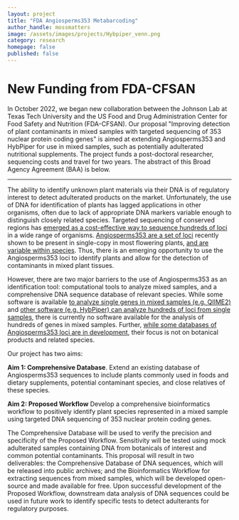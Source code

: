 ```yaml
---
layout: project
title: "FDA Angiosperms353 Metabarcoding"
author_handle: mossmatters
image: /assets/images/projects/Hybpiper_venn.png
category: research
homepage: false
published: false
---
```


# New Funding from FDA-CFSAN

In October 2022, we began new collaboration between the Johnson Lab at Texas Tech University and the US Food and Drug Administration Center for Food Safety and Nutrition (FDA-CFSAN). Our proposal "Improving detection of plant contaminants in mixed samples with targeted sequencing of 353 nuclear protein coding genes" is aimed at extending Angiosperms353 and HybPiper for use in mixed samples, such as potentially adulterated nutritional supplements. The project funds a post-doctoral researcher, sequencing costs and travel for two years. The abstract of this Broad Agency Agreement (BAA) is below.

---

The ability to identify unknown plant materials via their DNA is of regulatory interest to detect adulterated products on the market. Unfortunately, the use of DNA for identification of plants has lagged applications in other organisms, often due to lack of appropriate DNA markers variable enough to distinguish closely related species. Targeted sequencing of conserved regions has [emerged as a cost-effective way to sequence hundreds of loci](https://bsapubs.onlinelibrary.wiley.com/doi/full/10.1002/aps3.11337) in a wide range of organisms. [Angiosperms353 are a set of loci](https://academic.oup.com/sysbio/article/68/4/594/5237557) recently shown to be present in single-copy in most flowering plants, [and are variable within species](https://bsapubs.onlinelibrary.wiley.com/doi/full/10.1002/aps3.11419). Thus, there is an emerging opportunity to use the Angiosperms353 loci to identify plants and allow for the detection of contaminants in mixed plant tissues. 

However, there are two major barriers to the use of Angiosperms353 as an identification tool: computational tools to analyze mixed samples, and a comprehensive DNA sequence database of relevant species. While some software is available [to analyze single genes in mixed samples (e.g. QIIME2)](https://qiime2.org/) and [other software (e.g. HybPiper) can analyze hundreds of loci from single samples](https://github.com/mossmatters/HybPiper), there is currently no software available for the analysis of hundreds of genes in mixed samples. Further, [while some databases of Angiosperms353 loci are in development](https://treeoflife.kew.org/), their focus is not on botanical products and related species. 

Our project has two aims:

**Aim 1: Comprehensive Database**. Extend an existing database of Angiosperms353 sequences to include plants commonly used in foods and dietary supplements, potential contaminant species, and close relatives of these species.

**Aim 2: Proposed Workflow** Develop a comprehensive bioinformatics workflow to positively identify plant species represented in a mixed sample using targeted DNA sequencing of 353 nuclear protein coding genes.

The Comprehensive Database will be used to verify the precision and specificity of the Proposed Workflow. Sensitivity will be tested using mock adulterated samples containing DNA from botanicals of interest and common potential contaminants. This proposal will result in two deliverables: the Comprehensive Database of DNA sequences, which will be released into public archives; and the Bioinformatics Workflow for extracting sequences from mixed samples, which will be developed open-source and made available for free. Upon successful development of the Proposed Workflow, downstream data analysis of DNA sequences could be used in future work to identify specific tests to detect adulterants for regulatory purposes. 
